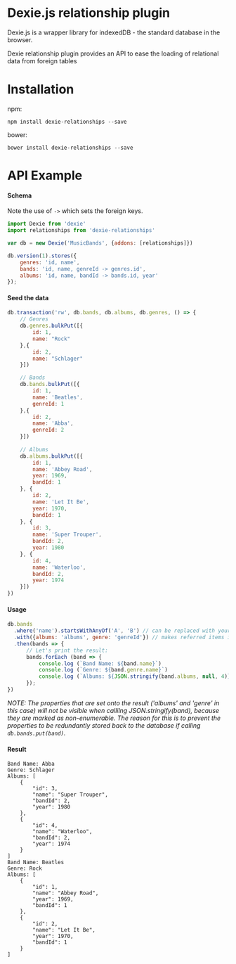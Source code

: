 Dexie.js relationship plugin
========

Dexie.js is a wrapper library for indexedDB - the standard database in the browser.

Dexie relationship plugin provides an API to ease the loading of relational data from foreign tables

Installation
========

npm:
```
npm install dexie-relationships --save
```

bower:
```
bower install dexie-relationships --save
```

API Example
========

#### Schema
Note the use of `->` which sets the foreign keys.

```javascript
import Dexie from 'dexie'
import relationships from 'dexie-relationships'

var db = new Dexie('MusicBands', {addons: [relationships]})

db.version(1).stores({
    genres: 'id, name',
    bands: 'id, name, genreId -> genres.id',
    albums: 'id, name, bandId -> bands.id, year'
});

```

#### Seed the data

```javascript
db.transaction('rw', db.bands, db.albums, db.genres, () => {
    // Genres
    db.genres.bulkPut([{
        id: 1,
        name: "Rock"
    },{
        id: 2,
        name: "Schlager"
    }])

    // Bands
    db.bands.bulkPut([{
        id: 1,
        name: 'Beatles',
        genreId: 1
    },{
        id: 2,
        name: 'Abba',
        genreId: 2
    }])
    
    // Albums
    db.albums.bulkPut([{
        id: 1,
        name: 'Abbey Road',
        year: 1969,
        bandId: 1
    }, {
        id: 2,
        name: 'Let It Be',
        year: 1970,
        bandId: 1
    }, {
        id: 3,
        name: 'Super Trouper',
        bandId: 2,
        year: 1980
    }, {
        id: 4,
        name: 'Waterloo',
        bandId: 2,
        year: 1974
    }])
})
```

#### Usage

```javascript
db.bands
  .where('name').startsWithAnyOf('A', 'B') // can be replaced with your custom query
  .with({albums: 'albums', genre: 'genreId'}) // makes referred items included
  .then(bands => {
      // Let's print the result:
      bands.forEach (band => {
          console.log (`Band Name: ${band.name}`)
          console.log (`Genre: ${band.genre.name}`)
          console.log (`Albums: ${JSON.stringify(band.albums, null, 4)}`)
      });
})
```

*NOTE: The properties that are set onto the result ('albums' and 'genre' in this case)
will not be visible when callilng JSON.stringify(band), because
they are marked as non-enumerable. The reason for this is to prevent the properties to be
redundantly stored back to the database if calling `db.bands.put(band)`.*

#### Result

```
Band Name: Abba
Genre: Schlager
Albums: [
    {
        "id": 3,
        "name": "Super Trouper",
        "bandId": 2,
        "year": 1980
    },
    {
        "id": 4,
        "name": "Waterloo",
        "bandId": 2,
        "year": 1974
    }
]
Band Name: Beatles
Genre: Rock
Albums: [
    {
        "id": 1,
        "name": "Abbey Road",
        "year": 1969,
        "bandId": 1
    },
    {
        "id": 2,
        "name": "Let It Be",
        "year": 1970,
        "bandId": 1
    }
]
```
